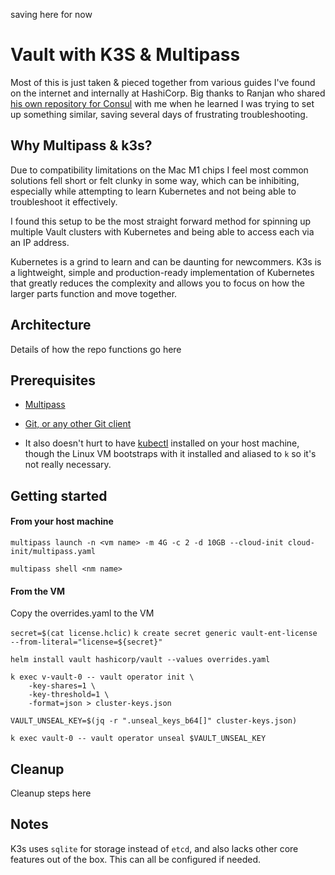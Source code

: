 saving here for now

# Vault with K3S & Multipass

Most of this is just taken & pieced together from various guides I've found on the internet and internally at HashiCorp. Big thanks to Ranjan who shared [his own repository for Consul](https://github.com/Ranjandas/learn-consul-connect/tree/main/cloud-init/scripts) with me when he learned I was trying to set up something similar, saving several days of frustrating troubleshooting. 

## Why Multipass & k3s?

Due to compatibility limitations on the Mac M1 chips I feel most common solutions fell short or felt clunky in some way, which can be inhibiting, especially while attempting to learn Kubernetes and not being able to troubleshoot it effectively.

I found this setup to be the most straight forward method for spinning up multiple Vault clusters with Kubernetes and being able to access each via an IP address.

Kubernetes is a grind to learn and can be daunting for newcommers. K3s is a lightweight, simple and production-ready implementation of Kubernetes that greatly reduces the complexity and allows you to focus on how the larger parts function and move together. 

## Architecture

Details of how the repo functions go here

## Prerequisites

- [Multipass](https://multipass.run/)

- [Git, or any other Git client](https://git-scm.com/)

- It also doesn't hurt to have [kubectl](https://kubernetes.io/docs/reference/kubectl/) installed on your host machine, though the Linux VM bootstraps with it installed and aliased to `k` so it's not really necessary.

## Getting started

#### From your host machine

`multipass launch -n <vm name> -m 4G -c 2 -d 10GB --cloud-init cloud-init/multipass.yaml`

`multipass shell <nm name>`

#### From the VM

Copy the overrides.yaml to the VM

`secret=$(cat license.hclic)`
`k create secret generic vault-ent-license --from-literal="license=${secret}"`

`helm install vault hashicorp/vault --values overrides.yaml`

```
k exec v-vault-0 -- vault operator init \
    -key-shares=1 \
    -key-threshold=1 \
    -format=json > cluster-keys.json
```

`VAULT_UNSEAL_KEY=$(jq -r ".unseal_keys_b64[]" cluster-keys.json)`

`k exec vault-0 -- vault operator unseal $VAULT_UNSEAL_KEY`


## Cleanup

Cleanup steps here

## Notes

K3s uses `sqlite` for storage instead of `etcd`, and also lacks other core features out of the box. This can all be configured if needed.




